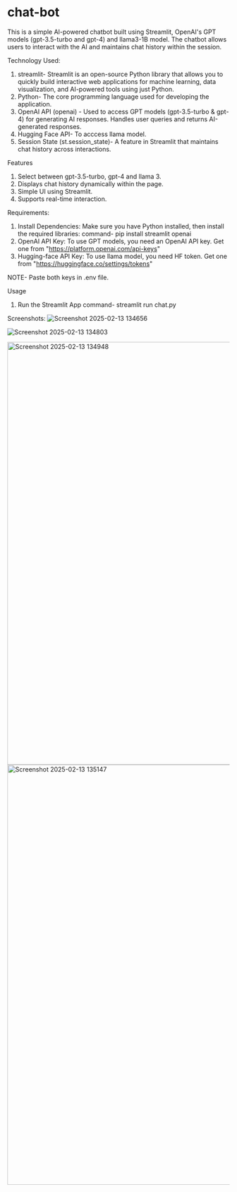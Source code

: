 # chat-bot
This is a simple AI-powered chatbot built using Streamlit, OpenAI's GPT models (gpt-3.5-turbo and gpt-4) and llama3-1B model. The chatbot allows users to interact with the AI and maintains chat history within the session.


Technology Used:
1. streamlit- Streamlit is an open-source Python library that allows you to quickly build interactive web applications for machine learning, data visualization, and AI-powered tools using just Python.
2. Python- The core programming language used for developing the application.
3. OpenAI API (openai) - Used to access GPT models (gpt-3.5-turbo & gpt-4) for generating AI responses. Handles user queries and returns AI-generated responses.
4. Hugging Face API- To acccess llama model.
5. Session State (st.session_state)- A feature in Streamlit that maintains chat history across interactions.
   

Features
1. Select between gpt-3.5-turbo, gpt-4 and llama 3.
3. Displays chat history dynamically within the page.
4. Simple UI using Streamlit.
5. Supports real-time interaction.
   

Requirements:
1. Install Dependencies:
Make sure you have Python installed, then install the required libraries:
command- pip install streamlit openai
2. OpenAI API Key:
To use GPT models, you need an OpenAI API key. Get one from "https://platform.openai.com/api-keys"
3. Hugging-face API Key:
To use llama model, you need HF token. Get one from "https://huggingface.co/settings/tokens"

NOTE- Paste both keys in .env file.

Usage
1. Run the Streamlit App
command- streamlit run chat.py

Screenshots:
![Screenshot 2025-02-13 134656](https://github.com/user-attachments/assets/48499827-e95d-4584-b79e-7bb35eca34cb)

![Screenshot 2025-02-13 134803](https://github.com/user-attachments/assets/c92ae6d0-cf18-4166-a4c7-c006ddc2dbfc)

<img width="959" alt="Screenshot 2025-02-13 134948" src="https://github.com/user-attachments/assets/12f3ab03-f93f-4f62-ba78-bc6d30c0686b" />

<img width="953" alt="Screenshot 2025-02-13 135147" src="https://github.com/user-attachments/assets/2a3bb741-708d-4299-b245-64c45ae50213" />
